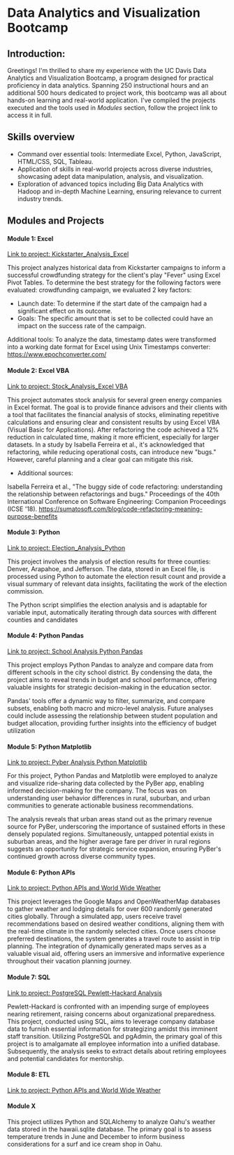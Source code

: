 # Data Analytics and Visualization Bootcamp

## Introduction: 
Greetings! I'm thrilled to share my experience with the UC Davis Data Analytics and Visualization Bootcamp, a program designed for practical proficiency in data analytics. Spanning 250 instructional hours and an additional 500 hours dedicated to project work, this bootcamp was all about hands-on learning and real-world application. 
I've compiled the projects executed and the tools used in *Modules* section, follow the project link to access it in full.

## Skills overview
* Command over essential tools: Intermediate Excel, Python, JavaScript, HTML/CSS, SQL, Tableau.
* Application of skills in real-world projects across diverse industries, showcasing adept data manipulation, analysis, and visualization.
* Exploration of advanced topics including Big Data Analytics with Hadoop and in-depth Machine Learning, ensuring relevance to current industry trends.


## Modules and Projects

#### Module 1: Excel

[Link to project: Kickstarter_Analysis_Excel](https://github.com/Li11iana/Kickstarter_Analysis_Excel) 
 
This project analyzes historical data from Kickstarter campaigns to inform a successful crowdfunding strategy for the client's play "Fever" using Excel Pivot Tables. To determine the best strategy for the following factors were evaluated:
crowdfunding campaign, we evaluated 2 key factors: 
-	Launch date: To determine if the start date of the campaign had a significant effect on its outcome. 
-	Goals: The specific amount that is set to be collected could have an impact on the success rate of the campaign. 
  
Additional tools: To analyze the data, timestamp dates were transformed into a working date format for Excel using Unix Timestamps converter: https://www.epochconverter.com/

#### Module 2: Excel VBA

[Link to project: Stock_Analysis_Excel VBA](https://github.com/Li11iana/Stock_analysis_VBA) 

This project automates stock analysis for several green energy companies in Excel format. The goal is to provide finance advisors and their clients with a tool that facilitates the financial analysis of stocks, eliminating repetitive calculations and ensuring clear and consistent results by using Excel VBA (Visual Basic for Applications). After refactoring the code achieved a 12% reduction in calculated time, making it more efficient, especially for larger datasets.
In a study by Isabella Ferreira et al., it's acknowledged that refactoring, while reducing operational costs, can introduce new "bugs." However, careful planning and a clear goal can mitigate this risk.

- Additional sources:
 
Isabella Ferreira et al., "The buggy side of code refactoring: understanding the relationship between refactorings and bugs." Proceedings of the 40th International Conference on Software Engineering: Companion Proceedings (ICSE '18).
https://sumatosoft.com/blog/code-refactoring-meaning-purpose-benefits

#### Module 3: Python

[Link to project: Election_Analysis_Python](https://github.com/Li11iana/Election_Analysis_Python) 


This project involves the analysis of election results for three counties: Denver, Arapahoe, and Jefferson. The data, stored in an Excel file, is processed using Python to automate the election result count and provide a visual summary of relevant data insights, facilitating the work of the election commission.

The Python script simplifies the election analysis and is adaptable for variable input, automatically iterating through data sources with different counties and candidates


#### Module 4: Python Pandas

[Link to project: School Analysis Python Pandas](https://github.com/Li11iana/PyCitySchools) 

This project employs Python Pandas to analyze and compare data from different schools in the city school district. By condensing the data, the project aims to reveal trends in budget and school performance, offering valuable insights for strategic decision-making in the education sector.

Pandas' tools offer a dynamic way to filter, summarize, and compare subsets, enabling both macro and micro-level analysis. Future analyses could include assessing the relationship between student population and budget allocation, providing further insights into the efficiency of budget utilization


#### Module 5: Python Matplotlib

[Link to project: Pyber Analysis Python Matplotlib](https://github.com/Li11iana/Pyber_Challenge) 

For this project, Python Pandas and Matplotlib were employed to analyze and visualize ride-sharing data collected by the PyBer app, enabling informed decision-making for the company. The focus was on understanding user behavior differences in rural, suburban, and urban communities to generate actionable business recommendations.

The analysis reveals that urban areas stand out as the primary revenue source for PyBer, underscoring the importance of sustained efforts in these densely populated regions. Simultaneously, untapped potential exists in suburban areas, and the higher average fare per driver in rural regions suggests an opportunity for strategic service expansion, ensuring PyBer's continued growth across diverse community types.

#### Module 6: Python APIs

[Link to project: Python APIs and World Wide Weather](https://github.com/Li11iana/World_Weather_Analysis) 

This project leverages the Google Maps and OpenWeatherMap databases to gather weather and lodging details for over 600 randomly generated cities globally. Through a simulated app, users receive travel recommendations based on desired weather conditions, aligning them with the real-time climate in the randomly selected cities. Once users choose preferred destinations, the system generates a travel route to assist in trip planning.
The integration of dynamically generated maps serves as a valuable visual aid, offering users an immersive and informative experience throughout their vacation planning journey.

#### Module 7: SQL

[Link to project: PostgreSQL Pewlett-Hackard Analysis](https://github.com/Li11iana/Pewlett-Hackard-Analysis)

Pewlett-Hackard is confronted with an impending surge of employees nearing retirement, raising concerns about organizational preparedness. This project, conducted using SQL, aims to leverage company database data to furnish essential information for strategizing amidst this imminent staff transition. 
Utilizing PostgreSQL and pgAdmin, the primary goal of this project is to amalgamate all employee information into a unified database. Subsequently, the analysis seeks to extract details about retiring employees and potential candidates for mentorship.

#### Module 8: ETL

[Link to project: Python APIs and World Wide Weather](https://github.com/Li11iana/Pewlett-Hackard-Analysis)

#### Module X

This project utilizes Python and SQLAlchemy to analyze Oahu's weather data stored in the hawaii.sqlite database. The primary goal is to assess temperature trends in June and December to inform business considerations for a surf and ice cream shop in Oahu.
